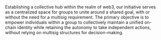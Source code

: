 
Establishing a collective hub within the realm of web3, our initiative serves as a centralized space for groups to unite around a shared goal, with or without the need for a multisig requirement. The primary objective is to empower individuals within a group to collectively maintain a unified on-chain identity while retaining the autonomy to take independent actions, without relying on multisig structures for decision-making.
